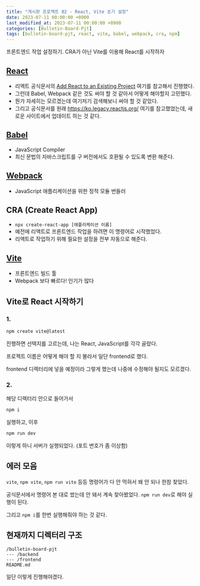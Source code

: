 ```yaml
---
title: "게시판 프로젝트 02 - React, Vite 초기 설정"
date: 2023-07-11 00:00:00 +0900
last_modified_at: 2023-07-11 00:00:00 +0900
categories: [Bulletin-Board-Pjt]
tags: [bulletin-board-pjt, react, vite, babel, webpack, cra, npm]
---
```


프론트엔드 작업 설정하기. CRA가 아닌 Vite를 이용해 React를 시작하자

## [React](https://react.dev)

- 리액트 공식문서의 [Add React to an Existing Project](https://react.dev/learn/add-react-to-an-existing-project) 여기를 참고해서 진행했다.
- 그런데 Babel, Webpack 같은 것도 써야 할 것 같아서 어떻게 해야할지 고민했다.
- 뭔가 자세히는 모르겠는데 여기저기 검색해보니 써야 할 것 같았다.
- 그리고 공식문서를 원래 https://ko.legacy.reactjs.org/ 여기를 참고했었는데, 새로운 사이트에서 업데이트 하는 것 같다.

## [Babel](https://babeljs.io/)

- JavaScript Compiler
- 최신 문법의 자바스크립트를 구 버전에서도 호환될 수 있도록 변환 해준다.

## [Webpack](https://webpack.kr/)

- JavaScript 애플리케이션을 위한 정적 모듈 번들러

## CRA (Create React App)

- `npx create-react-app [애플리케이션 이름]`
- 예전에 리액트로 프론트엔드 작업을 하려면 이 명령어로 시작했었다.
- 리액트로 작업하기 위해 필요한 설정을 전부 자동으로 해준다.

## [Vite](https://ko.vitejs.dev/)

- 프론트엔드 빌드 툴
- Webpack 보다 빠르다! 인기가 많다

## Vite로 React 시작하기

### 1.

```sh
npm create vite@latest
```

진행하면 선택지를 고르는데, 나는 React, JavaScript를 각각 골랐다.

프로젝트 이름은 어떻게 해야 할 지 몰라서 일단 frontend로 했다.

frontend 디렉터리에 넣을 예정이라 그렇게 했는데 나중에 수정해야 될지도 모르겠다.

### 2.

해당 디렉터리 안으로 들어가서

```sh
npm i
```

실행하고, 이후

```sh
npm run dev
```

이렇게 하니 서버가 실행되었다. (포트 번호가 좀 이상함)

## 에러 모음

`vite`, `npm vite`, `npm run vite` 등등 명령어가 다 안 먹혀서 왜 안 되나 한참 찾았다.

공식문서에서 명령어 본 대로 썼는데 안 돼서 계속 찾아봤었다. `npm run dev`로 해야 실행이 된다.

그리고 `npm i`를 한번 실행해줘야 하는 것 같다.

## 현재까지 디렉터리 구조

```
/bulletin-board-pjt
--- /backend
--- /frontend
README.md
```

일단 이렇게 진행해야겠다.
